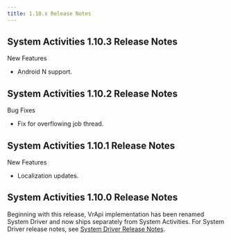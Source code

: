 ```yaml
---
title: 1.10.x Release Notes
---
```




## System Activities 1.10.3 Release Notes

New Features

* Android N support.


## System Activities 1.10.2 Release Notes

Bug Fixes

* Fix for overflowing job thread.


## System Activities 1.10.1 Release Notes

New Features

* Localization updates.


## System Activities 1.10.0 Release Notes

Beginning with this release, VrApi implementation has been renamed System Driver and now ships separately from System Activities. For System Driver release notes, see [System Driver Release Notes](/documentation/mobilesdk/latest/concepts/system-driver-release-archive/).
